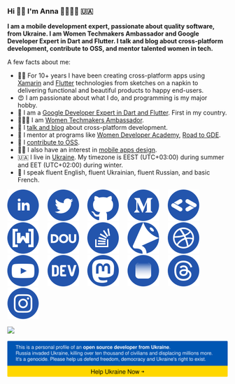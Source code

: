 ### Hi 👋🏻 I'm Anna 👩‍💻💙📱 🇺🇦

**I am a mobile development expert, passionate about quality software, from Ukraine. I am Women Techmakers Ambassador and Google Developer Expert in Dart and Flutter. I talk and blog about cross-platform development, contribute to OSS, and mentor talented women in tech.**

A few facts about me:

- 👩‍💻 For 10+ years I have been creating cross-platform apps using [Xamarin](https://dotnet.microsoft.com/apps/xamarin) and [Flutter](https://flutter.dev/) technologies from sketches on a napkin to delivering functional and beautiful products to happy end-users.
- 😍 I am passionate about what I do, and programming is my major hobby.
- 💙 I am a [Google Developer Expert in Dart and Flutter](https://developers.google.com/community/experts/directory/profile/profile-anna-leushchenko). First in my country.
- 🙋🏼‍♀️ I am [Women Techmakers Ambassador](https://www.womentechmakers.com/ambassadors/profiles/628b482c792ed347fbeda0dd/anna_leushchenko).
- 🎤 I [talk and blog](https://github.com/foxanna/blog/blob/main/README.md) about cross-platform development.
- 👭 I mentor at programs like [Women Developer Academy](https://events.withgoogle.com/women-developers-academy/), [Road to GDE](https://events.withgoogle.com/road-to-gde/).
- 🤝 I [contribute to OSS](https://github.com/foxanna?tab=repositories).
- ✍🏻 I also have an interest in [mobile apps design](https://dribbble.com/foxanna).
- 🇺🇦 I live in [Ukraine](https://goo.gl/maps/MCspakZUVRGEoH8w8). My timezone is EEST (UTC+03:00) during summer and EET (UTC+02:00) during winter.
- 👩 I speak fluent English, fluent Ukrainian, fluent Russian, and basic French.

[![LinkedIn](images/linkedin.svg)](https://www.linkedin.com/in/annaleushchenko/)&nbsp;&nbsp;&nbsp;&nbsp;
[![Twitter](images/twitter.svg)](https://twitter.com/AnnaLeushchenko)&nbsp;&nbsp;&nbsp;&nbsp;
[![GitHub](images/github.svg)](https://github.com/foxanna)&nbsp;&nbsp;&nbsp;&nbsp;
[![Medium](images/medium.svg)](https://medium.com/@foxanna)&nbsp;&nbsp;&nbsp;&nbsp;
[![GDE](images/gde.svg)](https://developers.google.com/profile/u/foxanna)&nbsp;&nbsp;&nbsp;&nbsp;
[![WTM](images/wtm.svg)](https://developers.google.com/profile/u/foxanna)&nbsp;&nbsp;&nbsp;&nbsp;
[![DOU](images/dou.svg)](https://dou.ua/users/foxanna/articles/)&nbsp;&nbsp;&nbsp;&nbsp;
[![StackOverflow](images/stackoverflow.svg)](https://stackoverflow.com/users/2452764/foxanna?tab=profile)&nbsp;&nbsp;&nbsp;&nbsp;
[![Sessionize](images/sessionize.svg)](https://sessionize.com/foxanna/)&nbsp;&nbsp;&nbsp;&nbsp;
[![Dribble](images/dribbble.svg)](https://dribbble.com/foxanna)&nbsp;&nbsp;&nbsp;&nbsp;
[![YouTube](images/youtube.svg)](https://youtube.com/@foxanna)&nbsp;&nbsp;&nbsp;&nbsp;
[![DevTo](images/devto.svg)](https://dev.to/foxanna)&nbsp;&nbsp;&nbsp;&nbsp;
[![Mastodon](images/mastodon.svg)](https://fluttercommunity.social/@foxanna)&nbsp;&nbsp;&nbsp;&nbsp;
[![BlueSky](images/bsky.svg)](https://bsky.app/profile/foxanna.bsky.social)&nbsp;&nbsp;&nbsp;&nbsp;
[![Threads](images/threads.svg)](https://www.threads.net/@annaleushchenko)&nbsp;&nbsp;&nbsp;&nbsp;
[![Instagram](images/instagram.svg)](https://www.instagram.com/annaleushchenko/)&nbsp;&nbsp;&nbsp;&nbsp;

<div>
  <img height="135px" src="https://github-readme-stats.vercel.app/api?username=foxanna&theme=transparent&show_icons=true&hide_title=true&hide_border=true&hide_rank=true&include_all_commits=true&count_private=true&line_height=21"/>
</div>

[![Stand With Ukraine](https://raw.githubusercontent.com/vshymanskyy/StandWithUkraine/main/banner-personal-page.svg)](https://stand-with-ukraine.pp.ua)
